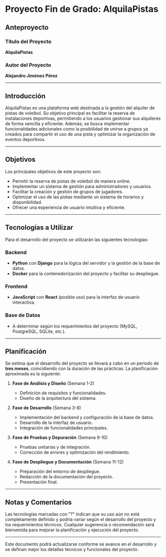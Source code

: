 # Proyecto Fin de Grado: AlquilaPistas

## Anteproyecto

### Título del Proyecto
**AlquilaPistas**

### Autor del Proyecto
**Alejandro Jiménez Pérez**

---

## Introducción

AlquilaPistas es una plataforma web destinada a la gestión del alquiler de pistas de voleibol. Su objetivo principal es facilitar la reserva de instalaciones deportivas, permitiendo a los usuarios gestionar sus alquileres de forma sencilla y eficiente. Además, se busca implementar funcionalidades adicionales como la posibilidad de unirse a grupos ya creados para compartir el uso de una pista y optimizar la organización de eventos deportivos.

---

## Objetivos

Los principales objetivos de este proyecto son:

- Permitir la reserva de pistas de voleibol de manera online.
- Implementar un sistema de gestión para administradores y usuarios.
- Facilitar la creación y gestión de grupos de jugadores.
- Optimizar el uso de las pistas mediante un sistema de horarios y disponibilidad.
- Ofrecer una experiencia de usuario intuitiva y eficiente.

---

## Tecnologías a Utilizar

Para el desarrollo del proyecto se utilizarán las siguientes tecnologías:

### **Backend**
- **Python** con **Django** para la lógica del servidor y la gestión de la base de datos.
- **Docker** para la contenedorización del proyecto y facilitar su despliegue.

### **Frontend**
- **JavaScript** con **React** (posible uso) para la interfaz de usuario interactiva.

### **Base de Datos**
- A determinar según los requerimientos del proyecto (MySQL, PostgreSQL, SQLite, etc.).

---

## Planificación

Se estima que el desarrollo del proyecto se llevará a cabo en un periodo de **tres meses**, coincidiendo con la duración de las prácticas. La planificación aproximada es la siguiente:

1. **Fase de Análisis y Diseño** (Semana 1-2)
   - Definición de requisitos y funcionalidades.
   - Diseño de la arquitectura del sistema.
   
2. **Fase de Desarrollo** (Semana 3-8)
   - Implementación del backend y configuración de la base de datos.
   - Desarrollo de la interfaz de usuario.
   - Integración de funcionalidades principales.
   
3. **Fase de Pruebas y Depuración** (Semana 9-10)
   - Pruebas unitarias y de integración.
   - Corrección de errores y optimización del rendimiento.
   
4. **Fase de Despliegue y Documentación** (Semana 11-12)
   - Preparación del entorno de despliegue.
   - Redacción de la documentación del proyecto.
   - Presentación final.

---

## Notas y Comentarios

Las tecnologías marcadas con "?" indican que su uso aún no está completamente definido y podría variar según el desarrollo del proyecto y los requerimientos técnicos. Cualquier sugerencia o recomendación será bienvenida para mejorar la planificación y ejecución del proyecto.

---

Este documento podrá actualizarse conforme se avance en el desarrollo y se definan mejor los detalles técnicos y funcionales del proyecto.
